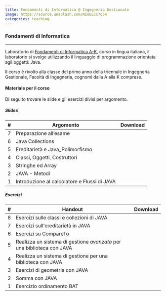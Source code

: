 ```yaml
---
title: Fondamenti di Informatica @ Ingegneria Gestionale
image: https://source.unsplash.com/NIuGLCC7q54
categories: teaching
---
```


### Fondamenti di Informatica
---

Laboratorio di [Fondamenti di Informatica A-K](http://www-db.deis.unibo.it/courses/FIT1-AK/), corso in lingua italiana, il laboratorio si svolge utilizzando il linguaggio di programmazione orientata agli oggetti: Java. 

Il corso è rivolto alla classe del primo anno della triennale in Ingegneria Gestionale, Facoltà di Ingegneria, cognomi dalla A alla K comprese.

#### Materiale per il corso

Di seguito trovare le slide e gli esercizi divisi per argomento.

##### Slides

| #   |  Argomento | Download | 
| --- |----- | ---- |
| 7  | Preparazione all’esame                                                 | [<i class="fa fa-file-pdf-o"></i>](https://www.dropbox.com/s/km7ohkyanovgiij/007-Esercizi_Esame.pdf?dl=0) |
| 6  | Java Collections                                                       | [<i class="fa fa-file-pdf-o"></i>](https://www.dropbox.com/s/ynb9b650syky1ei/006-Java_Collections.pdf?dl=0) |
| 5  | Ereditarietà e Java_Polimorfismo                                       | [<i class="fa fa-file-pdf-o"></i>](https://www.dropbox.com/s/2iq2t1iofhighgv/005-Java_Polimorfismo.pdf?dl=0) |
| 4   | Classi, Oggetti, Costruttori                                           | [<i class="fa fa-file-pdf-o"></i>](https://www.dropbox.com/s/byt0r3iwxpcb0dl/004-Java_Class.pdf?dl=0) |
| 3   | Stringhe ed Array                                                      | [<i class="fa fa-file-pdf-o"></i>](https://www.dropbox.com/s/migqpini7pq6ik8/003-Java_Strings.pdf?dl=0) |
| 2   | JAVA - Metodi                                                          | [<i class="fa fa-file-pdf-o"></i>](https://www.dropbox.com/s/vcbk9g2lft0j18i/002-Java_Methods.pdf?dl=0) |
| 1   | Introduzione al calcolatore e Flussi di JAVA                           | [<i class="fa fa-file-pdf-o"></i>](https://www.dropbox.com/s/be6ph6br00fm7p4/001-Introduzione_Calcolatore_Java.pdf?dl=0) |

##### Esercizi

| #   | Handout | Download | 
| --- |----- | ---- |
| 8  | Esercizi sulle classi e collezioni di JAVA                             | [<i class="fa fa-file-pdf-o"></i>](https://www.dropbox.com/s/axxxm9vvngomm7w/008-Class_Collections.zip?dl=0) |
| 7  | Esercizi sull'ereditarietà in JAVA                                     | [<i class="fa fa-file-archive-o"></i>](https://www.dropbox.com/s/pizl23anor8g1al/007-Ereditarieta.zip?dl=0) |
| 6  | Esercizi su CompareTo                                                  | [<i class="fa fa-file-archive-o"></i>](https://www.dropbox.com/s/tdjyg7txrz77a79/006-CompareTo.zip?dl=0) |
| 5   | Realizza un sistema di gestione _avanzato_ per una biblioteca con JAVA | [<i class="fa fa-file-archive-o"></i>](https://www.dropbox.com/s/xgmqf24bnlbh7hz/005-Advanced_Library.zip?dl=0) |
| 4   | Realizza un sistema di gestione per una biblioteca con JAVA            | [<i class="fa fa-file-pdf-o"></i>](https://www.dropbox.com/s/2vkvbnmezved5z6/004-Simple_Library.zip?dl=0) |
| 3   | Esercizi di geometria con JAVA                                         | [<i class="fa fa-file-archive-o"></i>](https://www.dropbox.com/s/pso08pmwaohl4vl/003-Geometry.zip?dl=0) |
| 2   | Somma con JAVA                                                         | [<i class="fa fa-file-archive-o"></i>](https://www.dropbox.com/s/7hg6kgqztk6g3tx/002-Sum.zip?dl=0) |
| 1   | Esercizio ordinamento BAT                                              | [<i class="fa fa-file-archive-o"></i>](https://www.dropbox.com/s/pm81m45aa1zwaxq/001-Order_bat.zip?dl=0) |
